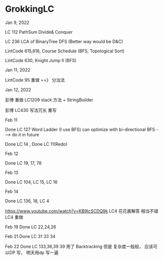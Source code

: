 # GrokkingLC

Jan 9, 2022

LC 112 PathSum Divide& Conquer

LC 236 LCA of BinaryTree DFS (Better way would be D&C)

LintCode 615,616, Course Schedule (BFS, Topological Sort)

LintCode 630, Knight Jump II (BFS)

Jan 11, 2022

LintCode 95 重做 ==》 分治法

Jan 12, 2022

彭博 重做 LC1209 stack 方法 + StringBuilder

彭博 LC430 写法冗长 重写

Feb 11

Done LC 127 Word Ladder (I use BFS) can optimize with bi-directional BFS ---> do it in future

Done LC 14 , Done LC 11(Redo)

Feb 12

Done LC 19, 17, 78

Feb 13

Done LC 104, LC 15, LC 16

Feb 14

Done LC 136, 18, LC 4

https://www.youtube.com/watch?v=KB9IcSCDQ9k LC4 花花酱解答 相当不错 LC4 重做

Feb 19
Done LC 22,24,26

Feb 21 
Done LC 31 33 34

Feb 22
Done LC 133,36,39
39 用了 Backtracking  但是 复杂度一般般， 应该可以DP 写， 明天用dp 写一遍

